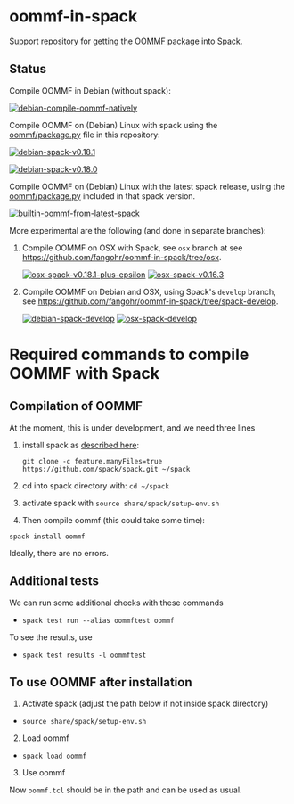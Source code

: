 # oommf-in-spack

Support repository for getting the [OOMMF](https://math.nist.gov/oommf/) package into [Spack](http://spack.readthedocs.io).

## Status

Compile OOMMF in Debian (without spack):

[![debian-compile-oommf-natively](https://github.com/fangohr/oommf-in-spack/actions/workflows/debian-compile-oommf-natively.yml/badge.svg)](https://github.com/fangohr/oommf-in-spack/actions/workflows/debian-compile-oommf-natively.yml)

Compile OOMMF on (Debian) Linux with spack using the [oommf/package.py](oommf/package.py) file in this repository:

[![debian-spack-v0.18.1](https://github.com/fangohr/oommf-in-spack/actions/workflows/debian-spack-v0.18.1.yml/badge.svg)](https://github.com/fangohr/oommf-in-spack/actions/workflows/debian-spack-v0.18.1.yml)

[![debian-spack-v0.18.0](https://github.com/fangohr/oommf-in-spack/actions/workflows/debian-spack-v0.18.0.yml/badge.svg)](https://github.com/fangohr/oommf-in-spack/actions/workflows/debian-spack-v0.18.0.yml)

Compile OOMMF on (Debian) Linux with the latest spack release, using the [oommf/package.py](https://github.com/spack/spack/blob/develop/var/spack/repos/builtin/packages/oommf/package.py) included in that spack version.

[![builtin-oommf-from-latest-spack](https://github.com/fangohr/oommf-in-spack/actions/workflows/builtin-oommf-from-latest-spack.yml/badge.svg)](https://github.com/fangohr/oommf-in-spack/actions/workflows/builtin-oommf-from-latest-spack.yml)



More experimental are the following (and done in separate branches):

1. Compile OOMMF on OSX with Spack, see `osx` branch at see https://github.com/fangohr/oommf-in-spack/tree/osx.

   [![osx-spack-v0.18.1-plus-epsilon](https://github.com/fangohr/oommf-in-spack/actions/workflows/osx-spack-v0.18.1.yml/badge.svg?branch=osx)](https://github.com/fangohr/oommf-in-spack/actions/workflows/osx-spack-v0.18.1.yml)
   [![osx-spack-v0.16.3](https://github.com/fangohr/oommf-in-spack/actions/workflows/osx-spack-v0.16.3.yml/badge.svg?branch=osx)](https://github.com/fangohr/oommf-in-spack/actions/workflows/osx-spack-v0.16.3.yml)

2. Compile OOMMF on Debian and OSX, using Spack's `develop` branch, see https://github.com/fangohr/oommf-in-spack/tree/spack-develop.

   [![debian-spack-develop](https://github.com/fangohr/oommf-in-spack/actions/workflows/debian-spack-develop.yml/badge.svg?branch=spack-develop)](https://github.com/fangohr/oommf-in-spack/actions/workflows/debian-spack-develop.yml)
   [![osx-spack-develop](https://github.com/fangohr/oommf-in-spack/actions/workflows/osx-spack-develop.yml/badge.svg?branch=spack-develop)](https://github.com/fangohr/oommf-in-spack/actions/workflows/osx-spack-develop.yml)



# Required commands to compile OOMMF with Spack

## Compilation of OOMMF

At the moment, this is under development, and we need three lines

1. install spack as [described here](https://spack.readthedocs.io/en/latest/getting_started.html#installation):

   `git clone -c feature.manyFiles=true https://github.com/spack/spack.git ~/spack`
   
2. cd into spack directory with: `cd ~/spack`

3. activate spack with `source share/spack/setup-env.sh`

4. Then compile oommf (this could take some time):

  `spack install oommf`

Ideally, there are no errors.

## Additional tests

We can run some additional checks with these commands

- `spack test run --alias oommftest oommf`

To see the results, use
- `spack test results -l oommftest`

## To use OOMMF after installation

1. Activate spack (adjust the path below if not inside spack directory)

- `source share/spack/setup-env.sh`

2. Load oommf

- `spack load oommf`

3. Use oommf

Now `oommf.tcl` should be in the path and can be used as usual.




